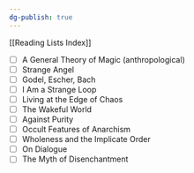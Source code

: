 ```yaml
---
dg-publish: true
---
```


[[Reading Lists Index]]

- [ ] A General Theory of Magic (anthropological)
-  [ ] Strange Angel
- [ ] Godel, Escher, Bach
- [ ] I Am a Strange Loop
-  [ ] Living at the Edge of Chaos
- [ ] The Wakeful World
- [ ] Against Purity
- [ ] Occult Features of Anarchism
- [ ] Wholeness and the Implicate Order
- [ ] On Dialogue
- [ ] The Myth of Disenchantment